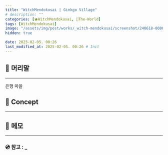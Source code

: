 ```yaml
---
title: "WitchMendokusai | Ginkgo Village"
# description: ""
categories: [🫐WitchMendokusai, 🥥The-World]
tags: [WitchMendokusai]
image: "/assets/img/post/works/_witch-mendokusai/screenshot/240618-000000.png"
hidden: true

date: 2025-02-05. 00:26
last_modified_at: 2025-02-05. 00:26 # Init
---
```


## 📀 머리말

---

은행 마을  

## 📀 Concept

---

## 📀 메모

---

### 💿 참고 : _
